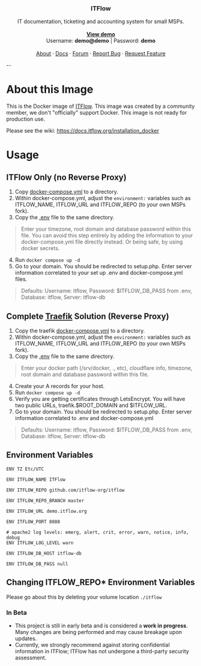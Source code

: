 <div align="center">

  <h3 align="center">ITFlow</h3>

  <p align="center">
    IT documentation, ticketing and accounting system for small MSPs.
    <br />
    <br />
    <a href="https://demo.itflow.org"><strong>View demo</strong></a>
    <br />
    Username: <b>demo@demo</b> | Password: <b>demo</b>
    <br />
    <br />
    <a href="https://itflow.org/#about">About</a>
    ·
    <a href="https://docs.itflow.org">Docs</a>
    ·
    <a href="https://forum.itflow.org/">Forum</a>
    ·
    <a href="https://forum.itflow.org/t/bug">Report Bug</a>
    ·
    <a href="https://forum.itflow.org/t/features">Request Feature</a>
  </p>
</div>

--

# About this Image
This is the Docker image of [ITFlow](https://github.com/itflow-org/itflow). This image was created by a community member, we don't "officially" support Docker. This image is not ready for production use. 

Please see the wiki: https://docs.itflow.org/installation_docker

# Usage
## ITFlow Only (no Reverse Proxy) 
1. Copy [docker-compose.yml](https://raw.githubusercontent.com/itflow-org/itflow-docker/main/docker-compose.yml) to a directory.
2. Within docker-compose.yml, adjust the ```environment:``` variables such as ITFLOW_NAME, ITFLOW_URL and ITFLOW_REPO (to your own MSPs fork).
3. Copy the [.env](https://raw.githubusercontent.com/itflow-org/itflow-docker/main/.env) file to the same directory.
> Enter your timezone, root domain and database password within this file. You can avoid this step entirely by adding the information to your docker-compose.yml file directly instead. Or being safe, by using docker secrets.
4. Run ```docker compose up -d```
5. Go to your domain. You should be redirected to setup.php. Enter server information correlated to your set up .env and docker-compose.yml files.
> Defaults:  Username: itflow, Password: $ITFLOW_DB_PASS from .env, Database: itflow, Server: itflow-db 

## Complete [Traefik](https://doc.traefik.io/traefik/getting-started/quick-start/) Solution (Reverse Proxy)
1. Copy the traefik [docker-compose.yml](https://raw.githubusercontent.com/itflow-org/itflow-docker/main/traefik-complete/docker-compose.yml) to a directory.
2. Within docker-compose.yml, adjust the ```environment:``` variables such as ITFLOW_NAME, ITFLOW_URL and ITFLOW_REPO (to your own MSPs fork).
3. Copy the [.env](https://raw.githubusercontent.com/itflow-org/itflow-docker/main/traefik-complete/.env) file to the same directory. 
> Enter your docker path (/srv/docker, ., etc), cloudflare info, timezone, root domain and database password within this file.
4. Create your A records for your host. 
5. Run ```docker compose up -d```
6. Verify you are getting certificates through LetsEncrypt. You will have two public URLs, traefik.$ROOT_DOMAIN and $ITFLOW_URL. 
7. Go to your domain. You should be redirected to setup.php. Enter server information correlated to .env and docker-compose.yml
> Defaults:  Username: itflow, Password: $ITFLOW_DB_PASS from .env, Database: itflow, Server: itflow-db



## Environment Variables
```
ENV TZ Etc/UTC

ENV ITFLOW_NAME ITFlow

ENV ITFLOW_REPO github.com/itflow-org/itflow

ENV ITFLOW_REPO_BRANCH master

ENV ITFLOW_URL demo.itflow.org

ENV ITFLOW_PORT 8080

# apache2 log levels: emerg, alert, crit, error, warn, notice, info, debug
ENV ITFLOW_LOG_LEVEL warn

ENV ITFLOW_DB_HOST itflow-db

ENV ITFLOW_DB_PASS null
```

## Changing ITFLOW_REPO* Environment Variables
Please go about this by deleting your volume location ```./itflow``` 

### In Beta
* This project is still in early beta and is considered a **work in progress**.  Many changes are being performed and may cause breakage upon updates. 
* Currently, we strongly recommend against storing confidential information in ITFlow; ITFlow has not undergone a third-party security assessment.
